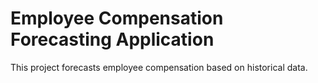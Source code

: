 # Employee Compensation Forecasting Application

This project forecasts employee compensation based on historical data.